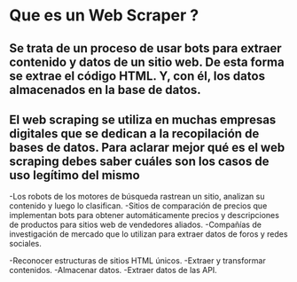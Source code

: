 # Que es un Web Scraper ?

## Se trata de un proceso de usar bots para extraer contenido y datos de un sitio web. De esta forma se extrae el código HTML. Y, con él, los datos almacenados en la base de datos.

## El web scraping se utiliza en muchas empresas digitales que se dedican a la recopilación de bases de datos. Para aclarar mejor qué es el web scraping debes saber cuáles son los casos de uso legítimo del mismo

-Los robots de los motores de búsqueda rastrean un sitio, analizan su contenido y luego lo clasifican.
-Sitios de comparación de precios que implementan bots para obtener automáticamente precios y descripciones de productos para sitios web de vendedores aliados.
-Compañías de investigación de mercado que lo utilizan para extraer datos de foros y redes sociales.


-Reconocer estructuras de sitios HTML únicos.
-Extraer y transformar contenidos.
-Almacenar datos.
-Extraer datos de las API.
